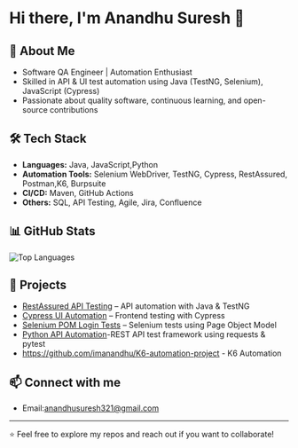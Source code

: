 # Hi there, I'm Anandhu Suresh 👋

## 🚀 About Me
- Software QA Engineer | Automation Enthusiast  
- Skilled in API & UI test automation using Java (TestNG, Selenium), JavaScript (Cypress)  
- Passionate about quality software, continuous learning, and open-source contributions  


## 🛠️ Tech Stack
- **Languages:** Java, JavaScript,Python 
- **Automation Tools:** Selenium WebDriver, TestNG, Cypress, RestAssured, Postman,K6, Burpsuite
- **CI/CD:** Maven, GitHub Actions  
- **Others:** SQL, API Testing, Agile, Jira, Confluence

## 📊 GitHub Stats

![Top Languages](https://github-readme-stats.vercel.app/api/top-langs/?username=imanandhu&layout=compact&theme=radical)

## 📂 Projects
- [RestAssured API Testing](https://github.com/imanandhu/restassured-api-testing) – API automation with Java & TestNG  
- [Cypress UI Automation](https://github.com/imanandhu/cypress-ui-automation) – Frontend testing with Cypress  
- [Selenium POM Login Tests](https://github.com/imanandhu/selenium-pom-login-tests) – Selenium tests using Page Object Model
- [Python API Automation](https://github.com/imanandhu/api-automation-framework)-REST API test framework using requests & pytest
- https://github.com/imanandhu/K6-automation-project - K6 Automation

## 📫 Connect with me
- Email:anandhusuresh321@gmail.com  

---

⭐️ Feel free to explore my repos and reach out if you want to collaborate!
